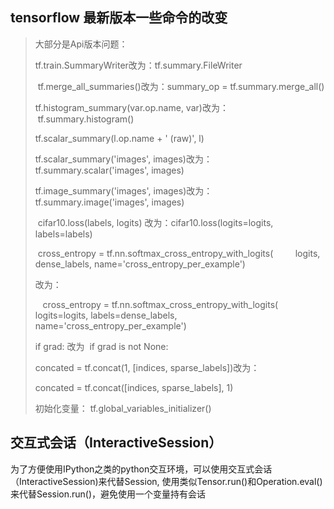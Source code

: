 ## tensorflow 最新版本一些命令的改变

> 大部分是Api版本问题：
>
> tf.train.SummaryWriter改为：tf.summary.FileWriter
>
>  tf.merge_all_summaries()改为：summary_op = tf.summary.merge_all()
>
> tf.histogram_summary(var.op.name, var)改为：  tf.summary.histogram()
>
> tf.scalar_summary(l.op.name + ' (raw)', l)
>
> tf.scalar_summary('images', images)改为：tf.summary.scalar('images', images)
>
> tf.image_summary('images', images)改为：tf.summary.image('images', images)
>
>  cifar10.loss(labels, logits) 改为：cifar10.loss(logits=logits, labels=labels)
>
>  cross_entropy = tf.nn.softmax_cross_entropy_with_logits(
>         logits, dense_labels, name='cross_entropy_per_example')
>
> 改为：
>
>    cross_entropy = tf.nn.softmax_cross_entropy_with_logits(
>         logits=logits, labels=dense_labels, name='cross_entropy_per_example')
>
> if grad: 改为  if grad is not None:
>
> concated = tf.concat(1, [indices, sparse_labels])改为：
>
> concated = tf.concat([indices, sparse_labels], 1)
>
> 初始化变量： tf.global_variables_initializer()



## 交互式会话（InteractiveSession）

为了方便使用IPython之类的python交互环境，可以使用交互式会话（InteractiveSession)来代替Session, 使用类似Tensor.run()和Operation.eval() 来代替Session.run()，避免使用一个变量持有会话